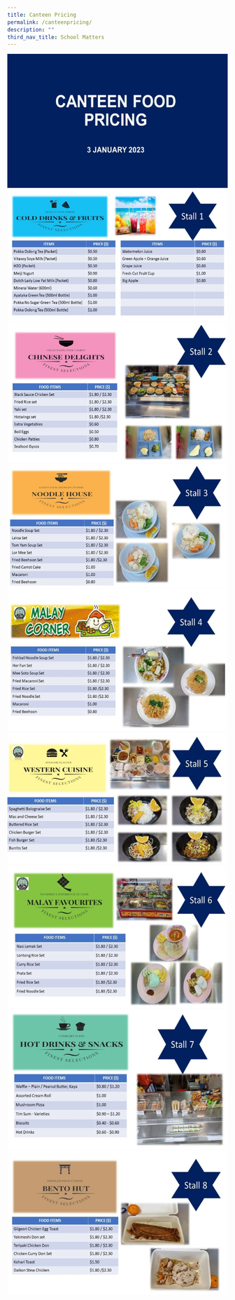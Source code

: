```yaml
---
title: Canteen Pricing
permalink: /canteenpricing/
description: ""
third_nav_title: School Matters
---
```

<img src = "/images/Canteen/open.jpg" style="width:**30%**"><br>
<img src = "/images/Canteen/stall1.jpg" style="width:**30%**"><br>
<img src = "/images/Canteen/stall2.jpg" style="width:**30%**"><br>
<img src = "/images/Canteen/stall3.jpg" style="width:**30%**"><br>
<img src = "/images/Canteen/stall4.jpg" style="width:**30%**"><br>
<img src = "/images/Canteen/stall5.jpg" style="width:**30%**"><br>
<img src = "/images/Canteen/stall6.jpg" style="width:**30%**"><br>
<img src = "/images/Canteen/stall7.jpg" style="width:**30%**"><br>
<img src = "/images/Canteen/stall8.jpg" style="width:**30%**"><br>